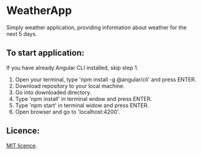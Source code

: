 # WeatherApp

Simply weather application, providing information about weather for the next 5 days.

## To start application:
If you have already Angular CLI installed, skip step 1.
1. Open your terminal, type 'npm install -g @angular/cli' and press ENTER.
2. Download repository to your local machine.
3. Go into downloaded directory.
4. Type 'npm install' in terminal widow and press ENTER.
4. Type 'npm start' in terminal widow and press ENTER.
5. Open browser and go to 'localhost:4200'.

## Licence:
[MIT licence](https://en.wikipedia.org/wiki/MIT_License).
